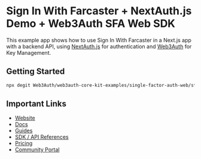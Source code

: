 # Sign In With Farcaster + NextAuth.js Demo + Web3Auth SFA Web SDK

This example app shows how to use Sign In With Farcaster in a Next.js app with a backend API, using [NextAuth.js](https://next-auth.js.org/) for authentication and [Web3Auth](https://web3auth.io) for Key Management.

## Getting Started

```bash
npx degit Web3Auth/web3auth-core-kit-examples/single-factor-auth-web/sfa-web-farcaster w3a-sfa-web-farcaster && cd w3a-sfa-web-farcaster && yarn install && yarn dev
```

## Important Links

- [Website](https://web3auth.io)
- [Docs](https://web3auth.io/docs)
- [Guides](https://web3auth.io/docs/content-hub?type=guides)
- [SDK / API References](https://web3auth.io/docs/sdk)
- [Pricing](https://web3auth.io/pricing.html)
- [Community Portal](https://community.web3auth.io)
